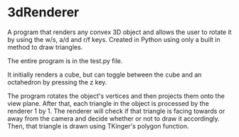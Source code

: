 # 3dRenderer
A program that renders any convex 3D object and allows the user to rotate it by using the w/s, a/d and r/f keys. Created in Python using only a built in method to draw triangles.

The entire program is in the test.py file. 

It initially renders a cube, but can toggle between the cube and an octahedron by pressing the z key.

The program rotates the object's vertices and then projects them onto the view plane. After that, each triangle in the object is processed by the renderer
1 by 1. The renderer will check if that triangle is facing towards or away from the camera and decide whether or not to draw it accordingly.
Then, that triangle is drawn using TKinger's polygon function.
